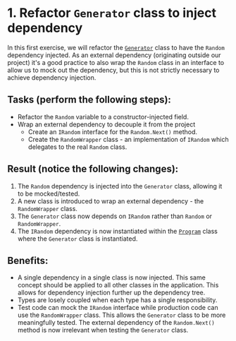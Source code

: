 # 1. Refactor `Generator` class to inject dependency
In this first exercise, we will refactor the [`Generator`](../DependencyInjectionKata/Generator.cs) class to have the `Random` dependency injected. As an external dependency (originating outside our project) it's a good practice to also wrap the `Random` class in an interface to allow us to mock out the dependency, but this is not strictly necessary to achieve dependency injection.

## Tasks (perform the following steps):
* Refactor the `Random` variable to a constructor-injected field.
* Wrap an external dependency to decouple it from the project
    * Create an `IRandom` interface for the `Random.Next()` method.
    * Create the `RandomWrapper` class - an implementation of `IRandom` which delegates to the real `Random` class.

## Result (notice the following changes):
1. The `Random` dependency is injected into the `Generator` class, allowing it to be mocked/tested.
1. A new class is introduced to wrap an external dependency - the `RandomWrapper` class.
1. The `Generator` class now depends on `IRandom` rather than `Random` or `RandomWrapper`.
1. The `IRandom` dependency is now instantiated within the [`Program`](../DependencyInjectionKata/Program.cs) class where the `Generator` class is instantiated.

## Benefits:
* A single dependency in a single class is now injected. This same concept should be applied to all other classes in the application. This allows for dependency injection further up the dependency tree.
* Types are losely coupled when each type has a single responsibility.
* Test code can mock the `IRandom` interface while production code can use the `RandomWrapper` class. This allows the `Generator` class to be more meaningfully tested. The external dependency of the `Random.Next()` method is now irrelevant when testing the `Generator` class.
